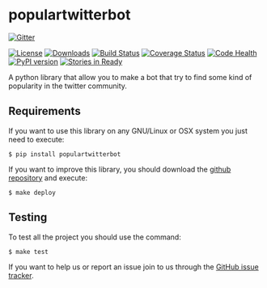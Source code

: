populartwitterbot
=================

[![Gitter](https://badges.gitter.im/Join%20Chat.svg)](https://gitter.im/gersolar/populartwitterbot?utm_source=badge&utm_medium=badge&utm_campaign=pr-badge&utm_content=badge)

[![License](https://img.shields.io/pypi/l/populartwitterbot.svg)](https://raw.githubusercontent.com/limiear/populartwitterbot/master/LICENSE) [![Downloads](https://img.shields.io/pypi/dm/populartwitterbot.svg)](https://pypi.python.org/pypi/populartwitterbot/) [![Build Status](https://travis-ci.org/gersolar/populartwitterbot.svg?branch=master)](https://travis-ci.org/gersolar/populartwitterbot) [![Coverage Status](https://coveralls.io/repos/gersolar/populartwitterbot/badge.png)](https://coveralls.io/r/gersolar/populartwitterbot) [![Code Health](https://landscape.io/github/gersolar/populartwitterbot/master/landscape.png)](https://landscape.io/github/gersolar/populartwitterbot/master) [![PyPI version](https://badge.fury.io/py/populartwitterbot.svg)](http://badge.fury.io/py/populartwitterbot)
[![Stories in Ready](https://badge.waffle.io/gersolar/populartwitterbot.png?label=ready&title=Ready)](https://waffle.io/gersolar/populartwitterbot)

A python library that allow you to make a bot that try to find some kind of popularity in the twitter community.

Requirements
------------

If you want to use this library on any GNU/Linux or OSX system you just need to execute:

    $ pip install populartwitterbot

If you want to improve this library, you should download the [github repository](https://github.com/gersolar/populartwitterbot) and execute:

    $ make deploy


Testing
-------

To test all the project you should use the command:

    $ make test

If you want to help us or report an issue join to us through the [GitHub issue tracker](https://github.com/gersolar/populartwitterbot/issues).
